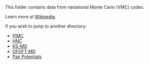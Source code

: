 This folder contains data from variational Monte Carlo (VMC) codes. 

Learn more at [Wikipedia](https://en.wikipedia.org/wiki/Variational_Monte_Carlo).


If you wish to jump to another directory:
* [PIMC](../PIMC/)
* [HNC](../HNC)
* [KS-MD](../KS-MD/)
* [OFDFT-MD](../OFDFT-MD/)
* [Pair Potentials](../Pair-Potentials/)
